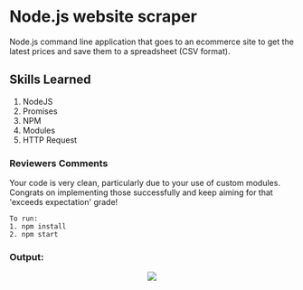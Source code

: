 # Node.js website scraper

<p>
   Node.js command line application that goes to an ecommerce site to get the latest prices and save them to a spreadsheet (CSV format).
</p>

## Skills Learned
1. NodeJS
2. Promises
3. NPM
4. Modules
5. HTTP Request

### Reviewers Comments
 <p>Your code is very clean, particularly due to your use of custom modules. Congrats on implementing those successfully and keep aiming for that 'exceeds expectation' grade!</p>

```
To run: 
1. npm install
2. npm start

```

### Output:
<p align="center">
 <img src="https://user-images.githubusercontent.com/6277603/43475302-370d3756-94aa-11e8-96e8-8a3bdee7bf92.png">   
</p>
